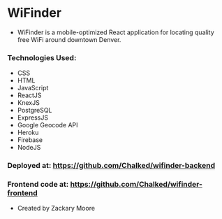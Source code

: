 # WiFinder

- WiFinder is a mobile-optimized React application for locating quality free WiFi around downtown Denver.

### Technologies Used:

- CSS
- HTML
- JavaScript
- ReactJS
- KnexJS
- PostgreSQL
- ExpressJS
- Google Geocode API
- Heroku
- Firebase
- NodeJS

### Deployed at: https://github.com/Chalked/wifinder-backend

### Frontend code at: https://github.com/Chalked/wifinder-frontend

- Created by Zackary Moore